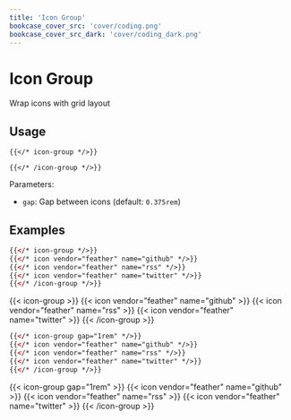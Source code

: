 ```yaml
---
title: 'Icon Group'
bookcase_cover_src: 'cover/coding.png'
bookcase_cover_src_dark: 'cover/coding_dark.png'
---
```


# Icon Group

Wrap icons with grid layout

## Usage

```
{{</* icon-group */>}}

{{</* /icon-group */>}}
```

Parameters:

- `gap`: Gap between icons (default: `0.375rem`)

## Examples

```html
{{</* icon-group */>}}
{{</* icon vendor="feather" name="github" */>}}
{{</* icon vendor="feather" name="rss" */>}}
{{</* icon vendor="feather" name="twitter" */>}}
{{</* /icon-group */>}}
```

{{< icon-group >}}
{{< icon vendor="feather" name="github" >}}
{{< icon vendor="feather" name="rss" >}}
{{< icon vendor="feather" name="twitter" >}}
{{< /icon-group >}}


```html
{{</* icon-group gap="1rem" */>}}
{{</* icon vendor="feather" name="github" */>}}
{{</* icon vendor="feather" name="rss" */>}}
{{</* icon vendor="feather" name="twitter" */>}}
{{</* /icon-group */>}}
```

{{< icon-group gap="1rem" >}}
{{< icon vendor="feather" name="github" >}}
{{< icon vendor="feather" name="rss" >}}
{{< icon vendor="feather" name="twitter" >}}
{{< /icon-group >}}

